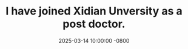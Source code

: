---
title: >-
    I have joined Xidian Unversity as a post doctor.
date: 2025-03-14 10:00:00 -0800
---